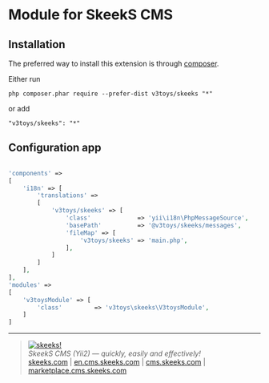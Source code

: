 Module for SkeekS CMS
===================================

Installation
------------

The preferred way to install this extension is through [composer](http://getcomposer.org/download/).

Either run

```
php composer.phar require --prefer-dist v3toys/skeeks "*"
```

or add

```
"v3toys/skeeks": "*"
```

Configuration app
----------

```php

'components' =>
[
    'i18n' => [
        'translations' =>
        [
            'v3toys/skeeks' => [
                'class'             => 'yii\i18n\PhpMessageSource',
                'basePath'          => '@v3toys/skeeks/messages',
                'fileMap' => [
                    'v3toys/skeeks' => 'main.php',
                ],
            ]
        ]
    ],
],
'modules' =>
[
    'v3toysModule' => [
        'class'         => 'v3toys\skeeks\V3toysModule',
    ]
]

```

___

> [![skeeks!](https://gravatar.com/userimage/74431132/13d04d83218593564422770b616e5622.jpg)](http://skeeks.com)  
<i>SkeekS CMS (Yii2) — quickly, easily and effectively!</i>  
[skeeks.com](http://skeeks.com) | [en.cms.skeeks.com](http://en.cms.skeeks.com) | [cms.skeeks.com](http://cms.skeeks.com) | [marketplace.cms.skeeks.com](http://marketplace.cms.skeeks.com)


